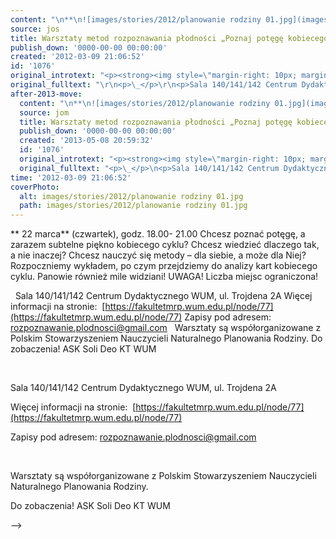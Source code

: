 ```yaml
---
content: "\n**\n![images/stories/2012/planowanie rodziny 01.jpg](images/stories/2012/planowanie rodziny 01.jpg)22 marca** (czwartek), godz. 18.00- 21.00\nChcesz poznać potęgę, a zarazem subtelne piękno kobiecego cyklu?\nChcesz wiedzieć dlaczego tak, a nie inaczej?\nChcesz nauczyć się metody – dla siebie, a może dla Niej?\nRozpoczniemy wykładem, po czym przejdziemy do analizy kart kobiecego cyklu.\nPanowie również mile widziani!\nUWAGA! Liczba miejsc ograniczona!\n\_\n\n<!--{{intro-break}}-->\n\n\_\nSala 140/141/142 Centrum Dydaktycznego WUM, ul. Trojdena 2A\nWięcej informacji na stronie: &nbsp;[https://fakultetmrp.wum.edu.pl/node/77](https://fakultetmrp.wum.edu.pl/node/77)\nZapisy pod adresem: rozpoznawanie.plodnosci@gmail.com\n\_\nWarsztaty są współorganizowane z Polskim Stowarzyszeniem Nauczycieli Naturalnego Planowania Rodziny.\nDo zobaczenia!\nASK Soli Deo KT WUM\n\n\n<!--CONTENT FROM OLD SERVER (jos before 2013): \n**\n![images/stories/2012/planowanie rodziny 01.jpg](images/stories/2012/planowanie rodziny 01.jpg)22 marca** (czwartek), godz. 18.00- 21.00\n\r\n\nChcesz poznać potęgę, a zarazem subtelne piękno kobiecego cyklu?\nChcesz wiedzieć dlaczego tak, a nie inaczej?\nChcesz nauczyć się metody – dla siebie, a może dla Niej?\n\r\n\nRozpoczniemy wykładem, po czym przejdziemy do analizy kart kobiecego cyklu.\nPanowie również mile widziani!\n\r\n\nUWAGA! Liczba miejsc ograniczona!\n\r\n\n\_\n\r\n\n<!--{{intro-break}}-->\n\r\n\n\_\n\r\n\nSala 140/141/142 Centrum Dydaktycznego WUM, ul. Trojdena 2A\n\r\n\nWięcej informacji na stronie: &nbsp;[https://fakultetmrp.wum.edu.pl/node/77](https://fakultetmrp.wum.edu.pl/node/77)\n\r\n\nZapisy pod adresem: rozpoznawanie.plodnosci@gmail.com\n\r\n\n\_\n\r\n\nWarsztaty są współorganizowane z Polskim Stowarzyszeniem Nauczycieli Naturalnego Planowania Rodziny.\n\r\n\nDo zobaczenia!\nASK Soli Deo KT WUM\n\n-->"
source: jos
title: Warsztaty metod rozpoznawania płodności „Poznaj potęgę kobiecego cyklu!”
publish_down: '0000-00-00 00:00:00'
created: '2012-03-09 21:06:52'
id: '1076'
original_introtext: "<p><strong><img style=\"margin-right: 10px; margin-bottom: 10px; float: left;\" width=\"130\" src=\"images/stories/2012/planowanie rodziny 01.jpg\" />22 marca</strong> (czwartek), godz. 18.00- 21.00</p>\r\n<p>Chcesz poznać potęgę, a zarazem subtelne piękno kobiecego cyklu?<br />Chcesz wiedzieć dlaczego tak, a nie inaczej?<br />Chcesz nauczyć się metody – dla siebie, a może dla Niej?</p>\r\n<p>Rozpoczniemy wykładem, po czym przejdziemy do analizy kart kobiecego cyklu.<br />Panowie również mile widziani!</p>\r\n<p style=\"padding-left: 120px;\">UWAGA! Liczba miejsc ograniczona!</p>\r\n<p style=\"padding-left: 120px;\">\_</p>\r\n"
original_fulltext: "\r\n<p>\_</p>\r\n<p>Sala 140/141/142 Centrum Dydaktycznego WUM, ul. Trojdena 2A</p>\r\n<p>Więcej informacji na stronie: &nbsp;<a href=\"https://fakultetmrp.wum.edu.pl/node/77\" target=\"_blank\">https://fakultetmrp.wum.edu.pl/node/77</a></p>\r\n<p>Zapisy pod adresem: <a href=\"mailto:rozpoznawanie.plodnosci@gmail.com\" target=\"_blank\">rozpoznawanie.plodnosci@gmail.com</a></p>\r\n<p>\_</p>\r\n<p>Warsztaty są współorganizowane z Polskim Stowarzyszeniem Nauczycieli Naturalnego Planowania Rodziny.</p>\r\n<p>Do zobaczenia!<br />ASK Soli Deo KT WUM</p>"
after-2013-move:
  content: "\n**\n![images/stories/2012/planowanie rodziny 01.jpg](images/stories/2012/planowanie rodziny 01.jpg)22 marca** (czwartek), godz. 18.00- 21.00\nChcesz poznać potęgę, a zarazem subtelne piękno kobiecego cyklu?\nChcesz wiedzieć dlaczego tak, a nie inaczej?\nChcesz nauczyć się metody – dla siebie, a może dla Niej?\nRozpoczniemy wykładem, po czym przejdziemy do analizy kart kobiecego cyklu.\nPanowie również mile widziani!\nUWAGA! Liczba miejsc ograniczona!\n\_\n\n<!--{{intro-break}}-->\n\n\_\nSala 140/141/142 Centrum Dydaktycznego WUM, ul. Trojdena 2A\nWięcej informacji na stronie: &nbsp;[https://fakultetmrp.wum.edu.pl/node/77](https://fakultetmrp.wum.edu.pl/node/77)\nZapisy pod adresem: rozpoznawanie.plodnosci@gmail.com\n\_\nWarsztaty są współorganizowane z Polskim Stowarzyszeniem Nauczycieli Naturalnego Planowania Rodziny.\nDo zobaczenia!\nASK Soli Deo KT WUM\n"
  source: jom
  title: Warsztaty metod rozpoznawania płodności „Poznaj potęgę kobiecego cyklu!”
  publish_down: '0000-00-00 00:00:00'
  created: '2013-05-08 20:59:32'
  id: '1076'
  original_introtext: "<p><strong><img style=\"margin-right: 10px; margin-bottom: 10px; float: left;\" width=\"130\" src=\"images/stories/2012/planowanie rodziny 01.jpg\" />22 marca</strong> (czwartek), godz. 18.00- 21.00</p>\n<p>Chcesz poznać potęgę, a zarazem subtelne piękno kobiecego cyklu?<br />Chcesz wiedzieć dlaczego tak, a nie inaczej?<br />Chcesz nauczyć się metody – dla siebie, a może dla Niej?</p>\n<p>Rozpoczniemy wykładem, po czym przejdziemy do analizy kart kobiecego cyklu.<br />Panowie również mile widziani!</p>\n<p style=\"padding-left: 120px;\">UWAGA! Liczba miejsc ograniczona!</p>\n<p style=\"padding-left: 120px;\">\_</p>"
  original_fulltext: "<p>\_</p>\n<p>Sala 140/141/142 Centrum Dydaktycznego WUM, ul. Trojdena 2A</p>\n<p>Więcej informacji na stronie: &nbsp;<a href=\"https://fakultetmrp.wum.edu.pl/node/77\" target=\"_blank\">https://fakultetmrp.wum.edu.pl/node/77</a></p>\n<p>Zapisy pod adresem: <a href=\"mailto:rozpoznawanie.plodnosci@gmail.com\" target=\"_blank\">rozpoznawanie.plodnosci@gmail.com</a></p>\n<p>\_</p>\n<p>Warsztaty są współorganizowane z Polskim Stowarzyszeniem Nauczycieli Naturalnego Planowania Rodziny.</p>\n<p>Do zobaczenia!<br />ASK Soli Deo KT WUM</p>"
time: '2012-03-09 21:06:52'
coverPhoto:
  alt: images/stories/2012/planowanie rodziny 01.jpg
  path: images/stories/2012/planowanie rodziny 01.jpg
---
```

**
22 marca** (czwartek), godz. 18.00- 21.00
Chcesz poznać potęgę, a zarazem subtelne piękno kobiecego cyklu?
Chcesz wiedzieć dlaczego tak, a nie inaczej?
Chcesz nauczyć się metody – dla siebie, a może dla Niej?
Rozpoczniemy wykładem, po czym przejdziemy do analizy kart kobiecego cyklu.
Panowie również mile widziani!
UWAGA! Liczba miejsc ograniczona!
 

<!--{{intro-break}}-->

 
Sala 140/141/142 Centrum Dydaktycznego WUM, ul. Trojdena 2A
Więcej informacji na stronie: &nbsp;[https://fakultetmrp.wum.edu.pl/node/77](https://fakultetmrp.wum.edu.pl/node/77)
Zapisy pod adresem: rozpoznawanie.plodnosci@gmail.com
 
Warsztaty są współorganizowane z Polskim Stowarzyszeniem Nauczycieli Naturalnego Planowania Rodziny.
Do zobaczenia!
ASK Soli Deo KT WUM


<!--CONTENT FROM OLD SERVER (jos before 2013): 
**
22 marca** (czwartek), godz. 18.00- 21.00


Chcesz poznać potęgę, a zarazem subtelne piękno kobiecego cyklu?
Chcesz wiedzieć dlaczego tak, a nie inaczej?
Chcesz nauczyć się metody – dla siebie, a może dla Niej?


Rozpoczniemy wykładem, po czym przejdziemy do analizy kart kobiecego cyklu.
Panowie również mile widziani!


UWAGA! Liczba miejsc ograniczona!


 


<!--{{intro-break}}-->


 


Sala 140/141/142 Centrum Dydaktycznego WUM, ul. Trojdena 2A


Więcej informacji na stronie: &nbsp;[https://fakultetmrp.wum.edu.pl/node/77](https://fakultetmrp.wum.edu.pl/node/77)


Zapisy pod adresem: rozpoznawanie.plodnosci@gmail.com


 


Warsztaty są współorganizowane z Polskim Stowarzyszeniem Nauczycieli Naturalnego Planowania Rodziny.


Do zobaczenia!
ASK Soli Deo KT WUM

-->

<!--{{json:{"created_date":"2012-03-09 21:06:52","publish_down":"0000-00-00 00:00:00","id":"1076"}}}-->